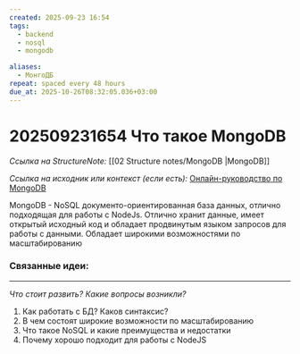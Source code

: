 ```yaml
---
created: 2025-09-23 16:54
tags:
  - backend
  - nosql
  - mongodb

aliases:
  - МонгоДБ
repeat: spaced every 48 hours
due_at: 2025-10-26T08:32:05.036+03:00
---
```

# 202509231654 Что такое MongoDB

*Ссылка на StructureNote:* [[02 Structure notes/MongoDB |MongoDB]]

*Ссылка на исходник или контекст (если есть):* [Онлайн-руководство по MongoDB](https://metanit.com/nosql/mongodb/)

MongoDB - NoSQL документо-ориентированная база данных, отлично подходящая для работы с NodeJs. Отлично хранит данные, имеет открытый исходный код и обладает продвинутым языком запросов для работы с данными. Обладает широкими возможностями по масштабированию

### Связанные идеи:

---

*Что стоит развить? Какие вопросы возникли?*
1) Как работать с БД? Каков синтаксис?
2) В чем состоят широкие возможности по масштабированию
3) Что такое NoSQL и какие преимущества и недостатки
4) Почему хорошо подходит для работы с NodeJS
